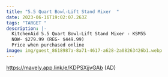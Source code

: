 ```yaml
---
title: "5.5 Quart Bowl-Lift Stand Mixer  "
date: 2023-06-16T19:02:07.263Z
tags: "TARGET "
description: |-
  KitchenAid 5.5 Quart Bowl-Lift Stand Mixer - KSM55 
  NOW- $279.99 (REG- $449.99) 
  Price when purchased online  
image: img/guest_8618987a-8a71-4617-a628-2a08263426b1.webp
---
```

https://mavely.app.link/e/KDPSXjjvGAb (AD)